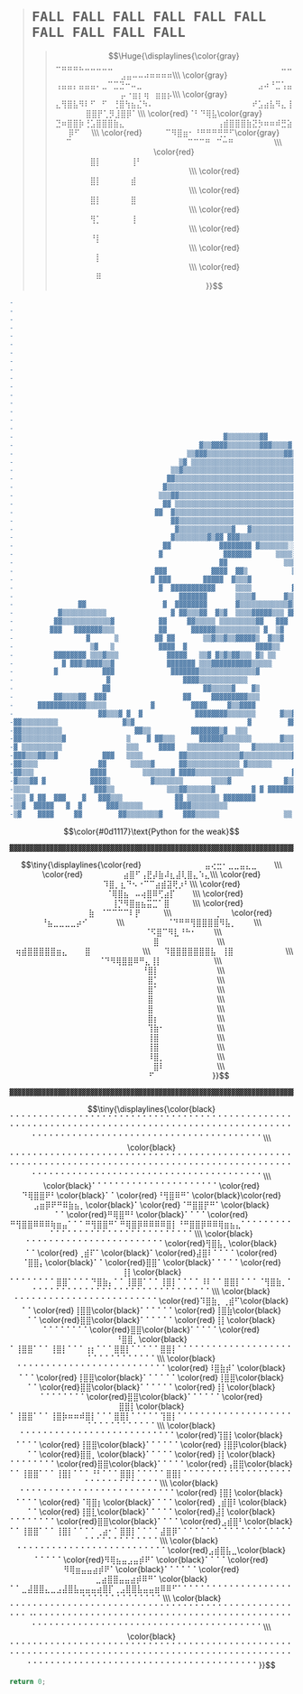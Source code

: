 > # `FALL FALL FALL FALL FALL FALL FALL FALL FALL FALL`
> > $$\Huge{\displaylines{\color{gray}⠤⣤⣤⣤⣄⣀⣀⣀⣀⣀⠀⠀⠀⠀⠀⠀⠀⠀⠀⠀⠀⠀⠀⠀⠀⠀⠀⠀⠀⠀⠀⠀⠀⠀⠀⠀⠀⠀⠀⣀⣀⣠⣤⠤⠤⠴⠶⠶⠶⠶\\\
\color{gray}⢠⣤⣤⡄⣤⣤⣤⠄⣀⠉⣉⣙⠒⠤⣀⠀⠀⠀⠀⠀⠀⠀⠀⠀⠀⠀⠀⠀⠀⠀⠀⠀⠀⠀⠀⣠⠴⠘⣉⢡⣤⡤⠐⣶⡆⢶⠀⣶⣶⡦\\\
\color{gray}⣄⢻⣿⣧⠻⠇⠋⠀⠋⠀⢘⣿⢳⣦⣌⠳⠄⠀⠀⠀⠀⠀⠀⠀⠀⠀⠀⠀⠀⠀⠀⠀⠀⠀⠞⣡⣴⣧⠻⣄⢸⣿⣿⡟⢁⡻⣸⣿⡿⠁\\\
\color{red}⠈⠃⠙⢿⣧\color{gray}⣙⠶⣿⣿⡷⢘⣡⣿⣿⣿⣷⣄⠀⠀⠀⠀⠀⠀⠀⠀⠀⠀⠀⠀⠀⠀⠀⠀⢠⣾⣿⣿⣿⣷⣝⡳⠶⠶⠾⣛⣵⡿⠋⠀⠀\\\
\color{red}⠀⠀⠀⠀⠉⠻⣿⣶⠂⠘⠛⠛⠛⢛⡛⠋\color{gray}⠉⠀⠀⠀⠀⠀⠀⠀⠀⠀⠀⠀⠀⠀⠀⠀⠀⠀⠀⠀⠀⠉⠉⠉⠛⠀⠉⠒⠛⠀⠀⠀⠀⠀⠀⠀\\\
\color{red}⠀⠀⠀⠀⠀⠀⣿⡇⠀⠀⠀⠀⠀⢸⠃⠀⠀⠀⠀⠀⠀⠀⠀⠀⠀⠀⠀⠀⠀⠀⠀⠀⠀⠀⠀⠀⠀⠀⠀⠀⠀⠀⠀⠀⠀⠀⠀⠀⠀⠀⠀⠀⠀⠀⠀\\\
\color{red}⠀⠀⠀⠀⠀⠀⣿⡇⠀⠀⠀⠀⠀⣾⠀⠀⠀⠀⠀⠀⠀⠀⠀⠀⠀⠀⠀⠀⠀⠀⠀⠀⠀⠀⠀⠀⠀⠀⠀⠀⠀⠀⠀⠀⠀⠀⠀⠀⠀⠀⠀⠀⠀⠀⠀\\\
\color{red}⠀⠀⠀⠀⠀⠀⣿⡇⠀⠀⠀⠀⠀⣿⠀⠀⠀⠀⠀⠀⠀⠀⠀⠀⠀⠀⠀⠀⠀⠀⠀⠀⠀⠀⠀⠀⠀⠀⠀⠀⠀⠀⠀⠀⠀⠀⠀⠀⠀⠀⠀⠀⠀⠀⠀\\\
\color{red}⠀⠀⠀⠀⠀⠀⢻⡁⠀⠀⠀⠀⠀⢸⠀⠀⠀⠀⠀⠀⠀⠀⠀⠀⠀⠀⠀⠀⠀⠀⠀⠀⠀⠀⠀⠀⠀⠀⠀⠀⠀⠀⠀⠀⠀⠀⠀⠀⠀⠀⠀⠀⠀⠀⠀\\\
\color{red}⠀⠀⠀⠀⠀⠀⠘⡇⠀⠀⠀⠀⠀⠀⠀⠀⠀⠀⠀⠀⠀⠀⠀⠀⠀⠀⠀⠀⠀⠀⠀⠀⠀⠀⠀⠀⠀⠀⠀⠀⠀⠀⠀⠀⠀⠀⠀⠀⠀⠀⠀⠀⠀⠀⠀\\\
\color{red}⠀⠀⠀⠀⠀⠀⠀⡇⠀⠀⠀⠀⠀⠀⠀⠀⠀⠀⠀⠀⠀⠀⠀⠀⠀⠀⠀⠀⠀⠀⠀⠀⠀⠀⠀⠀⠀⠀⠀⠀⠀⠀⠀⠀⠀⠀⠀⠀⠀⠀⠀⠀⠀⠀⠀\\\
\color{red}⠀⠀⠀⠀⠀⠀⠀⠿⠀⠀⠀⠀⠀⠀⠀⠀⠀⠀⠀⠀⠀⠀⠀⠀⠀⠀⠀⠀⠀⠀⠀⠀⠀⠀⠀⠀⠀⠀⠀⠀⠀⠀⠀⠀⠀⠀⠀⠀⠀⠀⠀⠀⠀⠀⠀}}$$

```diff
-                                                                                                                                                                                                                                                                             
-                                                                                                                                                                       ▓▓▓                                                                                                   
-                                                                                                                                                          ▓▓▒▒▒▒▒▒▒▓▓▒▓▓▓▓▓▒░░░░░░░░▒                                                                                        
-                                                                                                                                                      ▓▒▒▒▒▓▓▒▒▒▒▒▒▒▒▒▒▒▒▒▒▒▒▒░░░░░░░░░░▒                                                                                    
-                                                                                                                                                   ▓▒▒▓▓▓▒▒▒▒▒▒▒▒▒▒▒▒▒▒▒▒▒▒▒▒▒▒▒░░░░░░░░░░░                                                                                  
-                                                                                                                                                 ▒▒▒▓▓▒▒▒▒▒▒▒▒▒▒▒▒▒▒▒▒▒▒▒▒▒▒▒▒▒▒▒▒▒▒▒▒░░░░░░░                                                                                
-                                                                                                                                                ▒▒▓▒▒▒▒▒▒▒▒▒▒▒▒▒▒▒▒▒▒▒▒▒▒▒▒▒▒▒▒▒▒▒▒▒▒▒▒▒░░░░░░░                                                                              
-                                                                                                                                                ▓▓▒▒▒▒▒▒▒▒▒▒▒▒▒▒▒▒▒▒▒▒▒▒▒▒▒▒▒▒▒▒▒▒▒▒▒▒▒▒▒▒▒▒▒▒░░                                                                             
-                                                                                                                                             ▓ ▓▒▒▒▒▒▒▒▒▒▒▒▒▒▒▒▒▒▒▒▒▒▒▒▒▒▒▒▒▒▒▒▒▒▒▒▒▒▒▒▒▒▒▒▒▒▒▒░░                                                                            
-                                                                                                                                              ▓▓▒▒▒▒▒▒▒▒▒▒▒▒▒▒▒▒▒▒▒▒▒▒▒▒▒▒▒▒▒▒▒▒▒▒▒▒▒▒▒▒▒▒▒░▓▒▒▒░░                                                                           
-                                                                                                                                             ▓▓▓▒▒▒▒▒▒▒▒▒▒▒▒▒▒▒▒▒▒▒▒▒▒▒▒▒▒▒▒▒▒▒▒▒▒▒▒▒▒▒▒▒▒▒░▒ ▓▒▒░░                                                                          
-                                                                                                                                           ▓ ▓  ▓▒▒▒▒▒▒▒▒▒▒▒▒▒▒▒▒▒▒▒▒▒▒▒▒▒▒▒▒▒▒▒▒▒▒▒▒▒▒▒▒▒▒░░▓▓▓▒▒░                                                                          
-                                                                                                                                             ▓   ▒▒▒▒▒▒▒▒▒▒▒▒▒▒▒▒▒▒▒▒▒▒▒▒▒▒▒▒▒▒▒▒▒▒▒▒▒▒▒▒▒▒░░▒▓▓▓▒▒░                                                                         
-                                                                                                                                            ▓▓  ▓▓▒▒▒▒▒▒▒▒▒▒▒▒▒▒▒▒▒▒▒▒▒▒▒▒▓▓ ▓▒▒▒▒▒▒▒▒▒▒▒▒▒░░░   ▒▒▒                                                                         
-                                                                                                                                           ▓▓▓▓ ▓▓▒▒▒▒▒▒▒▒▒░░░░░░▒▒▒▒▒▒▒▒▓▒▒▒▒▓▓▓▓▓▒▒▒▒▒▒▒▒▒░░▓▓▓▓▒▒                                               ▓▓▒▒▒▓▓                   
-                                                                                                                                           ▓▓▓▓▓ ▓▓▒▒▒▒▒▒░░▒▒▒▒▒▓▒▒▒▒▒▒▒▒▓▓▓  ▓          ▓▓▒▒▒░▒▒▓ ▒                                        ▓▓▒▒▓▓▓▓▓▒▒▓▓▓░░░░▓              
-                                                    ▓▒▒▒▒▒▒▒▒▓▓                                                                           ▓▓▓▓▓▓  ▓▒▒▒▒▒▒▒▒▓▓     ▓▓▓▓▓▓▓▓▓▓▓                 ▒░░▓▓▒                                     ▓▒▒▒▒▒▒▒▒▒▒▒▒▒▒▒▒▒▒▒▒▒▒▒▓           
-                                              ▓▒▒▓▓▓▓▒▒▒▒▒▒▒▒▓▓▓▒▒▒▒▓                                                                      ▓▓ ▓ ▓ ▓▒▒▒▓▓▓           ▓▓▓▓                       ▒ ▒▓                                    ▓▓▒▒▒▒▒▒▒▒▒▒▒▒▒▒▒▒▒▒▒▒▒▒░░▒▒▓         
-                                           ▒▒▓▓▓▒▒▒▒▒▒▒▒▒▒▒▒▒▒▒▒▒▒▒▓▓▒░░▓                                                                  ▓▓   ▓ ▓▓▓               ▓▓▓▓ ▓▓▓▓                  ▒░▓▓                                 ▓▓▓▓▓▒▒▒▒▒▒▒▒▒▒▒▒▒▒▒▒▒▒▒▒▒▒▒░░▒▒▒        
-                                         ▒▓ ▒▒▒▒▒▒▒▒▒▒▒▒▒▒▒▒▒▒▒▒▒▒▒▒▒▒▒░░░░                                                                 ▓     ▓▓                 ▓▓▓  ▒▒▒▓                 ▓▒░                                ▓ ▓▓▓▓▓▒▒▒▒▒▒▒▒▒▒▒▒▒▒▒▒▒▒▒▒░░░░▒░▒▒▒       
-                                       ▒▒▓▒▒▒▒▒▒▒▒▒▒▒▒▒▒▒▒▒▒▒▒▒▒▒▒▒▒▒▒▒▒░░░░░                                                                ▓▓  ▓▓                  ▓▓▓  ▒▒▒▒▒▓               ▒▒░░                              ▓ ▓▓▓▓▓▒▒▒▒▒▒▒▒▒▒▒▒▒▒▒▒▒▒▒▒▒▒▒▒▒░░▓▒▒▒      
-                                      ▓▓▒▒▒▒▒▒▒▒▒▒▒▒▒▒▒▒▒▒▒▒▒▒▒▒▒▒▒▒▒▒▒▒░░░░▒░                                                                ▓▓▓ ▓                 ▓▓      ▓▒▒▒▒▒            ▒▒▒▒▒░░                            ▓ ▓▓▓▓▒▒▒▒▒▒▒▒▒▒▒▒▒▒▒▓ ▓    ▒▒▒▒▒▒▒▒▓▒▒     
-                                     ▓▒▒▒▒▒▒▒▒▒▒▒▒▒▒▒▒▒▒▒▒▒▒▒▒▒▒▒▒▒▒▒▒▒▒▒▒░░░░▓                                                                 ▓  ▓               ▓▓   ▓     ▒▒▒▒▒▓▒▓    ▓▒▒ ▒▒▒▒▒▒▒                           ▓▓ ▓▓▓▓▒▒▒▓     ▓▓▓▓▓▓▓               ▒      
-                                    ▒▒▒▓▓▒▒▒▒▒▒▒▒▒▒▒▒▒▒▒▒▒▒▒▒▒▒▒▒▒▒▒▒▒▒▒▒▒░░░░░                                                                    ▓▓             ▓▓▓    ▓    ▓▒▒▒▒▓  ▒▒▒▒▒▒▒▒▓ ▓▓ ▓                            ▓▓ ▓▓▓▓▓             ▓                ▒ ▓    
-                                     ▓▓ ▒▒▒▒▒▒▒▒▒▒▒▒▒▒▒▒▒▒▒▒▒▒▒▒▒▒▒▒▒▒▒▒▒▒░░░░░                                                                    ▓▓▓▓▓       ▓▓▓▓▓       ▓   ▒▒▒▒▒▒ ▓ ▒▒▒▒▒▓▓ ▓                               ▓▓ ▓              ▓▓ ▒▒▒▒             ▒▓     
-                                   ▓▓  ▓▒▒▒▒▒▒▒▒▒▒▒▒▒▒▒▒▒▒▒▒▒▒▒▒▒▒▒▒▒▒▒▒▒░░░░░░                                                                  ▓▓▓▓▓▓     ▓▓▓▓▓▓▓▓▓     ▒▒  ▒▒▒▒▒▒▒▒▓▓▓▒▒▒▒ ▒▒▒                                 ▓              ▓▓    ▒▒▒▒▓▓       ▒▒▒▒▒    
-                                       ▓▓▒▒▒▒▒▒▒▒▒▒▒▒▒▒▒▒▒▒▒▒▒▒▒▒▒▒▒▒▒▒▒░░░▒▒░░                                                                   ▓▓▓▓  ▓▓▓▓▓▓▓▓▓▓▓▓▓▓▓▓▓▓ ▓▒▒▒▒▒▒▒▒▒▒▒▒▒▒▓▒ ▓▒▒▒                                 ▓           ▓▓▓▓▓      ▒▒▒▒▒▒▒▒▒▒▒▒▒▒ ▓    
-                                        ▓▒▒▒▒▒▒▒▒▒▒▒▒▒▓   ▓▒▒▒▒▒▒▒▒▒▒▒▒░░░▓▒▒░░                                                                    ▓▓▓▓▓▓▓▓▓▓▓▓▓▓▒▒▒▒▒▒▒▒▒▒▓▒▒▒▒▒▒▒▒▒▒▒▒▒▓▓ ▓▓ ▓░                                            ▓▓▓▓▓        ▓▒▒▒▒▒▒▒ ▓▓        
-                                       ▓▒▒▒▒▒▒▒▒▓▒▓▓ ▓▓▓▒▒▒▒▒▒▒▒▒▒▒▒▒▒▒░░ ▓▓▒░▒                                                                              ▓▓▓▓▒▒▒▒▒▒▒▒▒▒▓▒▒▒▒▒▒▒▒▒▒▒▒▒▒▒▒▓  ▓░░                                  ▓▓     ▓▓▓▓▓▓▓   ▓▒▓▒▒▒▒▒▒▒▒▒▒▓▓ ▒  ▓    
-                                     ▓▓            ▓▓▓▓▓▓▓▓ ▓▒▒▒▒▒▒▒░░▒░▒▓ ▓▒▓                                                                           ▓ ▓ ▓ ▓▓ ▓▒▓▒▒▒▓▒▒▒▓▒▒▒▒▒▒▒▒▒▒▓▒▓ ▒  ▓░░░                                 ▓▓▓▓▓▓▓▓▓▓▓ ▓▓▒▒▒▒▒▓ ▒▒▒▒▒▒▒▒▒▒▒▓ ▒▒▓     
-                                    ▓               ▓▓▓▓▓▓▓      ▒▒▒▒░░░  ▓▒▒                                                                                ▓  ▓▓▓▓▓▓▒▓▓▓▒▓▓▒▒▓▓▒ ▒▒▒▓▒▒▓▓▒  ▓░░                                  ▓▓▓▓▓  ▓▓▓ ▓▓▓▓▒▒▒▒  ▓▒▓▒▒▓▒▓▓▒   ▒▒▒     
-                                                   ▓▓              ▒▒▒░░ ▓▓▓                                                                                    ▓ ▓  ▓▓    ▓▓▒▓▒▒▒▓▒▒▒▓▒   ▓▒ ▓░                                          ▓  ▓▓▓▓▓▓▓▒▓▒▒ ░▓▓▓ ▓ ▓▓▓▒ ▒▓▒     
-                                   ▓▓▓           ▓▓▓▓  ▓▓▒           ▒▒▒▓                                                                                        ▓▒▓ ▒ ▓▒▒▓▒▒▒▓▒▒▓        ▓▒ ▓░▓                                              ▓  ▓▒                ▒▒▒▒▒     
-                                  ▓ ▓▓▓        ▓▓▓▓▓  ▓▒▒▒▓           ▒░░                         ▓▓▒▒▒▓░▓                                                       ▓   ▓                   ▒▒▓▓░░                                           ▓  ▓                       ▒▒▒     
-                                    ▓  ▓▓▓▓▓▓▓▓▓▓▓     ▒▒▒▒          ▓░░▒                    ▓▒▒▒▒▒▒▒▒▒▒▒░░░░                                                                        ▒▓▒▒▓▒ ▒░░                                             ▓▓                       ▒▒▒     
-                                         ▓▓▓▓▓▓▓       ▒▒▒▒▓       ▓▒▒░░                  ▓▓▓▒▒▒▒▒▒▒▒▒▒▒▒▒▒▒░░░                                                  ▓ ▓▒  ▒     ▓▒ ▒▒▒▓▒▒▒▓▓ ▓▒▒░░                                              ▓▓▓                   ▓▒▓▒▒     
-                ▓▓                   ▓  ▓▓▓▓▓▓▓▓       ▓▒▒▒▒▒▒▒▒▒▒▒▒▓▒▒░                 ▓▓▒▒▒▒▒▓▓▓▓▓▓▒▒▒▒▓▓▒▒▒                                                     ▓ ▓▒▒ ▒▒ ░▒░▓▒▒▓▒▓▒▒▒▓▒▒▒░░                                              ▓▓▓▓                   ▒▒▓▒     
-           ▓▒▒▒▒▒▒▒▒▒▒▒                ▓ ▓▓▒▒▒▓▓  ▓▒▓  ▒▒▒▒▓▓▓▓▓▒▒▒ ▓▓                  ▓▒▒▓▓▒▓ ▓▓▒     ▓▒▒ ▓▓░▓▒                                                    ▓   ▓ ▓▒▒▓▒▒▒▒▒▒▒▒▒▒▒▒░░▓                                                ▓▓                    ▒▓▓▒     
-          ▓▓▒▒▒▒▒▒▒▒▒▒▒▒▓           ▓▓     ▓▓▒▒▒▒▒ ▒▒▒▒▒▒▒▒▒▓▓   ▓▓▓                           ▒▒▒▒        ▒   ▒▓▒                                                 ▓▓▓▓▓▓▓▓▓▓▒▒▒▒▒▒▒▒▒▒▒▒▒▓   ▒▒                                               ▓▓                  ▒▓▓▒▒▓    
-         ▓▓▓   ▓▓▓▓▓▓▓▒▒▒           ▓▓      ▓▓▓▓▓▓▒▒▒▒▒▒▒▒▒▒▒ ▓  ▒▓                             ▓▒▓▒▓       ▒  ▒▒▒                       ▓▓                         ▓▓▓▓▓▓▓▓▓▓▒▒▒▒▒▒▒▒▓    ▓▒▒▒                                                ▓▓           ▓  ▓▓▒▒▒▒▓▒▒▒    
-                  ▓      ▒         ▓▓ ▓▓       ▒▒▓▒▒▓▒▒▓▓▓▓▓▒  ▓▒▒▓                       ▓▓ ▓▒▓▒▒▒▒▒▒    ▓▒   ▓▒▒                    ▓▓▓▓▒▒▓                                 ▓▒▒▒▓     ▓▓ ▒▒▓▓▒                                                ▓▓▓▓   ▓ ▒▒▓▒▒ ▒▒ ▓▒▒▒▒▒▓    
-                   ▒▓   ▒           ▓▓▓▓  ▓                 ▓▓▓▓▒▒                      ▓▓▓   ▓▓▓▓▒▒▒▒▓▓▓▓▓▒▓ ▓▒▒▓                    ▓▓▓   ▓▒▒▒▒▒                           ▓   ▓▓▓▓▓▓▓   ▓▒▒▒▒▒                                                ▓▓▓▓▓▓▓▓   ▓▓▒▒▒▒▒▒▒▒▓ ▒▒▒  
-          ▓▓▓▓▓▓▓▓ ▒▒▒▓▒▒▒            ▓▓▓▓▓   ▒▒▓ ▓▒▓▒▓▓▒▒▒ ▓▒ ▒▒                                 ▓▒ ▒▒▒   ▓▓▒ ▒▒                   ▒▒▒▓▒▒▒ ▓   ▓▒▒▒▓▓▓▓       ▓▓▓▓                       ▓▒▒▒▒▓▓▓▓▓                  ▓▒░░░░░▒▓▓                    ▓▓▓▓▓▓▓▓▒▒▒▒▒▒▒▒▓   ▒▒▒ ▓
-            ▓ ▓▓▓▒▓▓▓▓▒▒▓             ▓▓▓▓▓▓▓ ▒▒▒▓▓▓▓▓▓▓▓▓▓▒▒▒▒▒                                ▓▓   ▓ ▓  ▓▒  ▒▓                  ▒▒▒▒▒▒▒▒▒▓▓    ▓▒▒▓▒▓▓▓▒▒▒▒▒▒▓▓▓    ▓ ▒▒▓▓▓             ▓▓▓▒   ▒▒▒▒▒▒▒▓     ▓░░░░░░░░░▒▒▒▒▒▒▒▒▒▒▒▒▒▒▓                 ▓▓▓▓▓▓▒▒▓      ▓▓▓▓▓▓
-          ▓           ▓▓▓              ▓▓▓▓▓▓▓▒▒▒▒▒▒▒▒▒▒▒▒▒▒▓                                             ▓▒▒▓▒                  ▒▒▒▒▒▒▒▒▒▒▒▓      ▓▒▒ ▓▒▒▒▒▓                               ▓▒     ▓▓▓▒▓▓▒░░░░░░▒▒▒▒▓▓▓▒▓▓         ▓▓▓▓▒▒▒▒         ▓▒▒▒▓▒  ▓       ▓▓   ▓  ▓
-                       ▓                  ▓▓▓▓▒▒▒▒▒▒▒▒▒▒▒▒                                                ▓▒                     ▒▒▒▒▒▒▒▒▒▒▒▓▓      ▓▒▒▓▒ ▓         ▓  ▓▓▓                          ▒░░░░▒▒▒▓▓▒▒▓     ▓  ▓▓▓▓▓    ▓▓▓   ▓▓▒▒      ▓▓▓                   ▓▓▓▓▓
-                      ▓▓                       ▓▓▒▒▒▒▒▓    ▓▒                                             ▒▓▓▓▒▓                 ▒▒▓▒▒▒▒▒▓▓▓▓▓ ▓    ▓▓▓▒▓▓▒                                    ▓▒▒▒▒▒▒▒▒        ▓▒▓▓▓▓▒▒▒▒▒▒▒▒▒▒        ▓▓▒▒▒▓      ▓           ▓▓  ▓▒▒▒▒▒▒▒▒
-          ▓▓▒▒▒▒▓▓  ▓▓▓                   ▓▓     ▓▓▓▓▓▓▓▓▓▒▒▒                                       ▓   ▓▓▒     ▒               ▒▒▒▒▒▒▒▓▓▓▓ ▓▓ ▒  ▓▒ ▓▓▓▓▒▓▒▒▒▒▒▒▒▓▓▓▓▓  ▓    ▓▒▒▒▓▓ ▓▓  ▓▒▒▒▒▒▒▒▒▓▓       ▒▒▒ ▒▓▒▒▒▒▒▒▒▒▒▒▒▒▒▒    ▓▒   ▓▓▒▒▒▒ ▓▓▒▒▒▓             ▒▓▓▓▓▓▓▓   
-      ▓▓▓▓▓▓▓▓▓▓▓▓▒▒▒▒▒           ▓         ▓▓▓▓     ▓▒▒▓▓▓▓                                            ▒▒▒▓▓▓▓▒               ▒▒▒▒▒▒▒▓▓▓ ▓ ▓     ▓▒▒  ▓▓▒    ▒▒▒▒▒▒▒▒▒▒▒▒▓▓▓▓▒▒▒▒▒▒▒▒▒▒▒▒▒▒▒▒▓      ▓▒▒▓ ▓▒▒▒ ▒ ▒▒▒▒▒▒▒▒▒▒▒▒▒▓    ▒      ▓▒▒▒    ▓▒▒▒         ▓  ▓▓▓        
-                     ▓▓▒▒▒▓ ▓  ▓             ▓▓▓▓▓▓▓▓▒▒▒▒▒▒▒      ▓▒▒▓                                 ▒ ▒▒▓▓▓   ▓▓           ▒▒▒▒▒▒▒▒▓ ▓         ▓▒▒▒▒▓   ▓▓▓▓▒▒▒▒▒▒▒▒▒▒▒▒▒▓▓▓▓▓▓▓▓▓▒▒▒▒                ▒▒▒▒▒▓▒▒▒▒▒▒▒▒▒▒▒▒▒▒▒           ▓▒▒▒ ▒▒▓ ▓  ▓ ▓▓▓▓▓▓▒▒▒▒ ▓          
-▓▓▒▒▒▒▒▒▒▒▒                ▓▒▓                            ▓         ▓▓▒▒▓           ▓▒▒▒▓▓         ░▓ ▓▒ ▒▓▒                 ▒▒▒▒▒▒▒▒▒          ▓▓ ▒▒▒▒▓  ▓▓▓▒▒▒▒▒▒▒▒▒▒▒▒▒▒▓▒ ▓▓▓ ▓            ▒▓      ▒▒▒▒▒▒▓▒▒▓▒▒▒▒▒▒▒▒▒▒▒▒▒▓          ▒▒▒▓▓▒▒▒▒▓   ▓▓▓▓▓▒▒▒▒▒▒▓         ▓▒
-▓▓▒▒▒▒▒▒▒▒▒▒                  ▓▓▒▒          ▓▓▓▓▓▓▓▒▓  ▒▒▒            ▓▒▓▓▒▒▒▒▒▒▒▒▒▒▒▒▒▒▒▒▒▒▒▒▓ ▓▓▓▓▓▒▒▒▒      ▓▒▒       ▓▓ ▒▒▒▒▒▒▒▓▒▓ ▓      ▒▓  ▓▒▓▒▒▒   ▓▓▓▓▓▒▒▒▒▒▒▒▒▓▓▓                          ▒▒▒▒▒▓ ▓▒▒▒▒ ▒▒▒▒▒▒▒▒▒▒▒▒▒         ▓▒▒▒  ▓▓▒▒▓▓  ▓▓▓▓▓▒▒▒▒▒▒▓  ▒▒▒▒▒▒▒▒▒
-▓▓▒▒▒▒▒▒▒▒▒▒▓               ▒    ▓ ▓▓▒▒▒      ▓▓▓▓▓▓▒▒▒▒▒▒▒       ▓▒▒▒▒▒▒▒▒▒▒▒▒▒▓▒▒▓ ▓▓▓▒▒▒▒▒▒▒▒▓  ▓▓▒▓                ▓▒  ▓▒▒▒▒▒▒ ▓ ▓▓▓▓▓  ▓▒       ▒▓ ▒▓   ▓▓▓▓▓▓▒▒▓▓▓▓  ▓▒▓                  ▓▒▒▒▒▒▒▒▒▒  ▓▒▒▒▒▒▓▒▒▒▒▒▒▒▒▓▓▒▒▓        ▒▒▒▓▓    ▓▓▓▓  ▓▓▓▓▓▓▒▒▒   ▒▒▒▒▒▓    
-▓ ▒▒▒▒▒▒▒▒▒▒                ▒▒▒     ▓▓▓▓   ▒▒▒▒▒▒▒▒▒▒▒▒▒   ▓▒▒▒▒▒▒▒▒▒▒▒▒▒▒▒▓               ▒▓▒▓ ▒     ▓▒▒▒    ▓  ▓▒▒▒▓     ▒▒▒▒▓▓▒   ▓▓▓▓▓ ▒▒▓        ▒▒▒▒    ▓▓▓▓▓▓▓    ▓▒▓▒▒▒▒▒▒▒▒▒▒▒▒▒▒▒▒▒▒▒▒▒▒▒▒▒▒▒     ▓▒▒▒▒ ▒▓▒▒▒▒▒▓▓▒▓ ▓▓▓      ▓▓▓▒  ▒     ▓  ▓       ▓              
-▓▓▓▒▒▒▓▓▒▒▓           ▓▓▓   ▒▒▒▒         ▓▓▒▒▒▒▒▒▒▒▒▒▒▒▒▓▒▒▒▒▒▒▒▒▒▒▒▒▓  ▒▒▒▓            ▒▒▒▒▒▒▒▒▒▓   ▓▒▒▒▒▒▓  ▓▓▓     ▓▒░ ▒▒▒▒▒▓▓▓    ▓▓▓▓ ▒▒            ▒▓      ▓      ▓▒▒▒▒▒▒▒▒▒▒▒▓▓▒▒▒▒▒▒▒▒              ▒▒▒▒▓▒▓▒▒▒▒▒▒▓▒   ▓▓▓▓     ▓▓▓▒ ▓▒          ▓▓     ▓▓            
-▓▓▒▒▒▒               ▓▓      ▒▒▒▒▒▓      ▓▓▒▒▒▒▒▒▒▒▒▒▒▒▒ ▓▒▒▒▒▒▒      ▓▓▒▒▒▓           ▓▓▒▒▒▒▒▒▒▒▓    ▓▓▓▒▒▒         ▒▒▒ ▒▒▒▒▒▒  ▒▒    ▓▓▓ ▒▒▒▒▓    ▓▒▒▒▒▓▓ ▓         ▓▒▒▒▒▒▒▓                     ▒▒▒▓▒▒▒▒▓▓▒▒▒▓▒▓▓▒▒▒▒▓▓   ▓ ▓▓▓     ▓▓▓▒  ▒▓         ▓▒▒▒▒▒▒▒▒▒▒          
-▓▓▒▒▒              ▓▓▓▓         ▒▒▒▒▒▒▒▓ ▓▓▓▓▒▒▒▒▒▒▒▒▒▒▒▒            ▓▒▒▒▒▒           ▓ ▓▓▓▓▓▓▒▒▒      ▓▓▓            ▓▓▓▒▒▒▒▒▓ ▓▒▒    ▓▓▒▓ ▓▒▒▒▓▒▒▒▓▒▒▒▒▒  ▓▓▒▒▒                              ▓▒▒        ▓▒▒▒▒▒▒▒▓▒▒▒▒      ▓ ▓▓▓▓    ▓ ▒▒   ▓▒▓▓▒▒▒▒▓ ▓▓▓   ▓▓▒▒           
-▓▒▒▒▓▓ ▓           ▓▓▓▓▒          ▓▒▒▒▒▒▒▒       ▒▒▒▒▓             ▓▒▒▒▒▒▓            ▓ ▓▓▓▓▓▓▒▒▒ ▓▓▓▓     ▓▓▓▓▒▒▒▒▒▓  ▓▓▒▒▒▒▒   ▓▒▒    ▓▒▒  ▒▒▒▒▒▒ ▒▓▓▓▒ ▓▓▓▓▒▒▒▒▒▒▒▓  ▓▒▒▒                 ▒▒      ▒▓ ▒▒▒▒▒▒▓▒▒▒▓▒▓▓▓      ▓ ▓▓▓▓     ▓▒▒▓ ▓ ▓▓▒▒▒▓▓▒▒ ▓▓▓▓     ▓▓ ▓▓▒▒▒▒▒▒
-▒▒▒▒                ▓▓▓▒▒             ▒▒▒▓▓▒▒▒▒▒▒▓         ▓ ▓ ▓▓▓▓▓▓▓▓ ▓▒▒        ▓▒▒▒▓ ▓ ▓▓▓▒▒▓    ▓▓▓▒▒            ▓▓▓▒▒▒▒  ▒▓ ▒▒▒   ▒▒ ▒▒ ▓▓▒▒▒▒▒▒▓▓▒▓ ▓▓▓▒▒▒▓      ▓▒▒                         ▓▒▒▒▒▒▒▒ ▓▒▒▓▓▒▒ ▓         ▓▓▒▒▒     ▒▒▒ ▓       ▓   ▓▓▒▒▒▒░▒ ▓▓▓▓▓▓▓▓▓ ▓
-▒▒▒ ▓ ▓▓  ▓▓▓    ▓   ▓▓▓▒▒▒             ▓▓ ▒▒▒▒▒▒▒▒ ▓▓▓▓▓▓▓▓            ▒▒▓▓     ▓▒▒    ▓ ▓ ▓ ▒▒▒                     ▓▓▓▒▒▒▒ ▒▒  ▓▒▒▒ ▓▒▓▒▒▓▒   ▓▓▒▒▒▒▓▓▓  ▓▓  ▓▒▓     ▒▒▒▓                  ▓▒▒▒▒▒▒▒▒▒▒▒▒▓▒▒  ▒ ▓▒▒▓        ▓▓▓▒▒▒      ▒▒             ▓▓▓▓▓▓              
-▒▒▓  ▓▓▓▓▓   ▓  ▓      ▓▓▓▒▒▒▒▒▒        ▓▓▓▓▒▒▒▒▒▒▒▒▒                    ▓▒▓   ▓▒▒      ▓▓ ▓▓▓▓▒▒▓▓▓ ▓▒▓▓    ▓▓▒▒▒▒▒▓▓▓▓▓▒▒▒  ▓ ▓  ▓▒▒▓▓▒▓▒▒▒░▓▒▓    ▓▓▓▓▓     ▓▓▓     ▓▒▒▒▒▒▒▒        ▓▒▒▒▒▒▒▒▒▒▒▒▒▒▒▒▒▓ ▒       ▒▒▒▒       ▓▓▓▓▒▒       ▒▒▓▒▒          ▓▓▓▓▓▓▓▓▓           
-▒▓    ▓▓▓▓     ▓▓         ▓▓▒▒▒▒▒▒▒▒▓     ▓▓▓▒▒▒▒▒▒                ▒▒  ▓▒▒▒▓   ▒▓      ▓▓▓▒  ▓▓▒▒       ▓░▒▒         ▓▓▓▓▒▒▓ ▓▒▒▓▓  ▒▒▓▓▒▓▒▒▒▓▒▓▓▒▒▒▓ ▓▓  ▓▒▒▓          ▒▒▒▒▒▒▒▒▒▒▒▒▒▒▒▒▒▒▒▒▒▒▒▒▒▒▓ ▓▓          ▓▒▒▒▓▓▒      ▓▓▓▓▒▒       ▒▒▓▒▒▒▒▒▒▒▒▒▓                      
```

$$\color{#0d1117}\text{Python for the weak}$$

```
▓▓▓▓▓▓▓▓▓▓▓▓▓▓▓▓▓▓▓▓▓▓▓▓▓▓▓▓▓▓▓▓▓▓▓▓▓▓▓▓▓▓▓▓▓▓▓▓▓▓▓▓▓▓▓▓▓▓▓▓▓▓▓▓▓▓▓▓▓▓▓▓▓▓▓▓▓▓▓▓▓▓▓▓▓▓▓▓▓▓▓▓▓▓▓▓▓▓▓▓▓▓▓▓▓▓▓▓▓▓▓▓▓▓▓▓▓▓▓▓▓▓▓▓
```
$$\tiny{\displaylines{\color{red}⠀⠀⠀⠀⠀⠀⠀⠀⠀⠀⠀⣤⢔⣒⠂⣀⣀⣤⣄⣀⠀⠀⠀\\\
\color{red}⠀⠀⠀⠀⠀⠀⠀⣴⣿⠋⢠⣟⡼⣷⠼⣆⣼⢇⣿⣄⠱⣄\\\
\color{red}⠀⠀⠀⠀⠀⠀⠀⠹⣿⡀⣆⠙⠢⠐⠉⠉⣴⣾⣽⢟⡰⠃\\\
\color{red}⠀⠀⠀⠀⠀⠀⠀⠀⠈⢿⣿⣦⠀⠤⢴⣿⠿⢋⣴⡏⠀⠀⠀\\\
\color{red}⠀⠀⠀⠀⠀⠀⠀⠀⠀⢸⡙⠻⣿⣶⣦⣭⣉⠁⣿⠀⠀⠀⠀\\\
\color{red}⠀⠀⠀⠀⠀⠀⠀⠀⠀⠀⣷⠀⠈⠉⠉⠉⠉⠇⡟⠀⠀⠀⠀\\\
⠀⠀⠀⠀⠀⠀⠀⢀⠀⠀\color{red}⠘⣦⣀⣀⣀⣀⡴⠊⠀⠀⠀⠀⠀\\\
⠀⠀⠀⠀⠀⠀⠀⠈⠙⠛⠛⢻⣿⣿⣿⣿⠻⣧⡀⠀⠀⠀\\\
⠀⠀⠀⠀⠀⠀⠀⠀⠀⠀⠀⠈⠫⣿⠉⠻⣇⠘⠓⠂⠀⠀⠀\\\
⠀⠀⠀⠀⠀⠀⠀⠀⠀⠀⠀⠀⠀⣿⠀⠀⠀⠀⠀⠀⠀⠀⠀⠀\\\
⠀⢶⣾⣿⣿⣿⣿⣿⣶⣄⠀⠀⠀⣿⠀⠀⠀⠀⠀⠀⠀⠀⠀\\\
⠀⠀⠹⣿⣿⣿⣿⣿⣿⣿⣧⠀⢸⣿⠀⠀⠀⠀⠀⠀⠀⠀⠀\\\
⠀⠀⠀⠈⠙⠻⢿⣿⣿⠿⠛⣄⢸⡇⠀⠀⠀⠀⠀⠀⠀⠀⠀\\\
⠀⠀⠀⠀⠀⠀⠀⠀⠀⠀⠀⠘⣿⡇⠀⠀⠀⠀⠀⠀⠀⠀⠀⠀\\\
⠀⠀⠀⠀⠀⠀⠀⠀⠀⠀⠀⠀⣿⡁⠀⠀⠀⠀⠀⠀⠀⠀⠀⠀\\\
⠀⠀⠀⠀⠀⠀⠀⠀⠀⠀⠀⠀⣿⠁⠀⠀⠀⠀⠀⠀⠀⠀⠀⠀\\\
⠀⠀⠀⠀⠀⠀⠀⠀⠀⠀⠀⠀⣿⠀⠀⠀⠀⠀⠀⠀⠀⠀⠀⠀\\\
⠀⠀⠀⠀⠀⠀⠀⠀⠀⠀⠀⠀⣿⠀⠀⠀⠀⠀⠀⠀⠀⠀⠀⠀\\\
⠀⠀⠀⠀⠀⠀⠀⠀⠀⠀⠀⠀⣿⡆⠀⠀⠀⠀⠀⠀⠀⠀⠀⠀\\\
⠀⠀⠀⠀⠀⠀⠀⠀⠀⠀⠀⠀⢹⣷⠂⠀⠀⠀⠀⠀⠀⠀⠀⠀\\\
⠀⠀⠀⠀⠀⠀⠀⠀⠀⠀⠀⠀⢸⣿⠀⠀⠀⠀⠀⠀⠀⠀⠀⠀\\\
⠀⠀⠀⠀⠀⠀⠀⠀⠀⠀⠀⠀⢸⣿⠀⠀⠀⠀⠀⠀⠀⠀⠀⠀\\\
⠀⠀⠀⠀⠀⠀⠀⠀⠀⠀⠀⠀⠸⣿⡀⠀⠀⠀⠀⠀⠀⠀⠀⠀\\\
⠀⠀⠀⠀⠀⠀⠀⠀⠀⠀⠀⠀⠀⣿⠇⠀⠀⠀⠀⠀⠀⠀⠀⠀\\\
⠀⠀⠀⠀⠀⠀⠀⠀⠀⠀⠀⠀⠀⠋⠀⠀⠀⠀⠀⠀⠀⠀⠀⠀}}$$
```
▓▓▓▓▓▓▓▓▓▓▓▓▓▓▓▓▓▓▓▓▓▓▓▓▓▓▓▓▓▓▓▓▓▓▓▓▓▓▓▓▓▓▓▓▓▓▓▓▓▓▓▓▓▓▓▓▓▓▓▓▓▓▓▓▓▓▓▓▓▓▓▓▓▓▓▓▓▓▓▓▓▓▓▓▓▓▓▓▓▓▓▓▓▓▓▓▓▓▓▓▓▓▓▓▓▓▓▓▓▓▓▓▓▓▓▓▓▓▓▓▓▓▓▓
```

$$\tiny{\displaylines{\color{black}⠁⠁⠁⠁⠁⠁⠁⠁⠁⠁⠁⠁⠁⠁⠁⠁⠁⠁⠁⠁⠁⠁⠁⠁⠁⠁⠁⠁⠁⠁⠁⠁⠁⠁⠁⠁⠁⠁⠁⠁⠁⠁⠁⠁⠁⠁⠁⠁⠁⠁⠁⠁⠁⠁⠁⠁⠁⠁⠁⠁⠁⠁⠁⠁⠁⠁⠁⠁⠁⠁⠁⠁⠁⠁⠁⠁⠁⠁⠁⠁⠁⠁⠁⠁⠁⠁⠁⠁⠁⠁⠁⠁⠁⠁⠁⠁⠁⠁⠁⠁⠁⠁⠁⠁⠁⠁⠁⠁⠁⠁⠁⠁⠁⠁⠁⠁⠁⠁⠁⠁⠁⠁⠁⠁⠁⠁⠁⠁⠁⠁⠁⠁⠁⠁⠁⠁⠁⠁\\\
\color{black}⠁⠁⠁⠁⠁⠁⠁⠁⠁⠁⠁⠁⠁⠁⠁⠁⠁⠁⠁⠁⠁⠁⠁⠁⠁⠁⠁⠁⠁⠁⠁⠁⠁⠁⠁⠁⠁⠁⠁⠁⠁⠁⠁⠁⠁⠁⠁⠁⠁⠁⠁⠁⠁⠁⠁⠁⠁⠁⠁⠁⠁⠁⠁⠁⠁⠁⠁⠁⠁⠁⠁⠁⠁⠁⠁⠁⠁⠁⠁⠁⠁⠁⠁⠁⠁⠁⠁⠁⠁⠁⠁⠁⠁⠁⠁⠁⠁⠁⠁⠁⠁⠁⠁⠁⠁⠁⠁⠁⠁⠁⠁⠁⠁⠁⠁⠁⠁⠁⠁⠁⠁⠁⠁⠁⠁⠁⠁⠁⠁⠁⠁⠁⠁⠁⠁⠁⠁⠁\\\
\color{black}⠁⠁⠁⠁⠁⠁⠁⠁⠁⠁⠁⠁⠁⠁⠁⠁⠁⠁⠁⠁⠁⠁\color{red}⠙⢿⣿⣿⠟⠃\color{black}⠁⠁\color{red}⠘⢻⣿⠿⠛⠁\color{black}\color{red}⣠⣶⡿⠟⠛⠿⣷⣦⡀\color{black}⠁\color{red}⠈⠛⣿⣿⡟⠛⠁\color{black}⠁⠁\color{red}⠛⢿⣿⠛⠃\color{black}⠁⠁⠁⠁\color{red}⠛⢻⣿⣿⠿⠿⠿⢷⣶⣤⠁⠁⠁⠛⢻⣿⣿⠛⠁⠛⢿⣿⡿⠿⠿⠿⠿⣿⡇⠘⠛⣿⣿⡿⠿⠿⢿⣶⣦⣄⠁⠁⠁⠁⠁⠁⠁⠁⠁⠁⠁⠁⠁⠁⠁⠁⠁⠁⠁⠁⠁⠁⠁⠁⠁⠁⠁⠁⠁⠁⠁⠁⠁⠁\\\
\color{black}⠁⠁⠁⠁⠁⠁⠁⠁⠁⠁⠁⠁⠁⠁⠁⠁⠁⠁⠁⠁⠁⠁⠁⠁\color{red}⢻⣿⣧⡀\color{black}⠁⠁\color{red}⢀⣾⠏⠁\color{black}⠁\color{red}⣼⣿⠇⠁⠁⠁⠁\color{red}⠈⣿⣿⡄\color{black}⠁⠁\color{red}⣿⣿⠁\color{black}⠁⠁⠁⠁⠁\color{red}⢸⡇\color{black}⠁⠁⠁⠁⠁⠁⠁⠁⣿⣿⠁⠁⠁⠁⠙⣿⣷⡄⠁⠁⢸⣿⣿⠁⠁⠁⢸⣿⡇⠁⠁⠁⠁⠸⠇⠁⠁⣿⣿⡇⠁⠁⠁⠈⢻⣿⣷⡀⠁⠁⠁⠁⠁⠁⠁⠁⠁⠁⠁⠁⠁⠁⠁⠁⠁⠁⠁⠁⠁⠁⠁⠁⠁⠁⠁⠁⠁⠁⠁⠁\\\
\color{black}⠁⠁⠁⠁⠁⠁⠁⠁⠁⠁⠁⠁⠁⠁⠁⠁⠁⠁⠁⠁⠁⠁⠁⠁⠁\color{red}⠹⣿⣷⡀⢀⣾⠋\color{black}⠁⠁\color{red}⢸⣿⣿\color{black}⠁⠁⠁⠁⠁⠁\color{red}⢸⣿⣷\color{black}⠁⠁\color{red}⣿⣿\color{black}⠁⠁⠁⠁⠁⠁\color{red}⢸⡇\color{black}⠁⠁⠁⠁⠁⠁⠁⠁\color{red}⣿⣿\color{black}⠁⠁⠁⠁⠁\color{red}⠘⣿⣿⡀\color{black}⠁⢸⣿⣿⠁⠁⠁⢸⣿⡇⠁⠁⠁⢰⡆⠁⠁⠁⣿⣿⡇⠁⠁⠁⠁⠁⣿⣿⡇⠁⠁⠁⠁⠁⠁⠁⠁⠁⠁⠁⠁⠁⠁⠁⠁⠁⠁⠁⠁⠁⠁⠁⠁⠁⠁⠁⠁⠁⠁⠁⠁\\\
\color{black}⠁⠁⠁⠁⠁⠁⠁⠁⠁⠁⠁⠁⠁⠁⠁⠁⠁⠁⠁⠁⠁⠁⠁⠁⠁⠁\color{red}⠸⣿⣷⡾⠁\color{black}⠁⠁⠁\color{red}⢸⣿⣿\color{black}⠁⠁⠁⠁⠁⠁\color{red}⢸⣿⣿\color{black}⠁⠁\color{red}⣿⣿\color{black}⠁⠁⠁⠁⠁⠁\color{red}⢸⡇\color{black}⠁⠁⠁⠁⠁⠁⠁⠁\color{red}⣿⣿\color{black}⠁⠁⠁⠁⠁⠁\color{red}⣿⣿⡇\color{black}⠁⢸⣿⣿⠁⠁⠁⢸⣿⡷⠶⠶⠾⣿⡇⠁⠁⠁⣿⣿⡇⠁⠁⠁⠁⠁⢹⣿⡇⠁⠁⠁⠁⠁⠁⠁⠁⠁⠁⠁⠁⠁⠁⠁⠁⠁⠁⠁⠁⠁⠁⠁⠁⠁⠁⠁⠁⠁⠁⠁⠁\\\
\color{black}⠁⠁⠁⠁⠁⠁⠁⠁⠁⠁⠁⠁⠁⠁⠁⠁⠁⠁⠁⠁⠁⠁⠁⠁⠁⠁⠁\color{red}⢹⣿⡇\color{black}⠁⠁⠁⠁\color{red}⢸⣿⣿\color{black}⠁⠁⠁⠁⠁⠁\color{red}⢸⣿⡿\color{black}⠁⠁\color{red}⣿⣿⡀\color{black}⠁⠁⠁⠁⠁\color{red}⢸⡇\color{black}⠁⠁⠁⠁⠁⠁⠁⠁\color{red}⣿⣿\color{black}⠁⠁⠁⠁⠁\color{red}⢠⣿⣿\color{black}⠁⠁⢸⣿⣿⠁⠁⠁⢸⣿⡇⠁⠁⠁⠘⠃⠁⠁⠁⣿⣿⡇⠁⠁⠁⠁⠁⣿⣿⡇⠁⠁⠁⠁⠁⠁⠁⠁⠁⠁⠁⠁⠁⠁⠁⠁⠁⠁⠁⠁⠁⠁⠁⠁⠁⠁⠁⠁⠁⠁⠁⠁\\\
\color{black}⠁⠁⠁⠁⠁⠁⠁⠁⠁⠁⠁⠁⠁⠁⠁⠁⠁⠁⠁⠁⠁⠁⠁⠁⠁⠁⠁\color{red}⢸⣿⡇\color{black}⠁⠁⠁⠁\color{red}⠈⢿⣿⡆\color{black}⠁⠁⠁⠁\color{red}⢀⣾⣿⠇\color{black}⠁⠁\color{red}⢸⣿⣇\color{black}⠁⠁⠁⠁⠁\color{red}⣼⡇\color{black}⠁⠁⠁⠁⠁⠁⠁⠁\color{red}⣿⣿\color{black}⠁⠁⠁⠁\color{red}⣠⣾⣿⠃\color{black}⠁⠁⢸⣿⣿⠁⠁⠁⢸⣿⡇⠁⠁⠁⠁⢀⣴⠂⠁⣿⣿⡇⠁⠁⠁⠁⣼⣿⡿⠁⠁⠁⠁⠁⠁⠁⠁⠁⠁⠁⠁⠁⠁⠁⠁⠁⠁⠁⠁⠁⠁⠁⠁⠁⠁⠁⠁⠁⠁⠁⠁⠁\\\
\color{black}⠁⠁⠁⠁⠁⠁⠁⠁⠁⠁⠁⠁⠁⠁⠁⠁⠁⠁⠁⠁⠁⠁⠁⠁⠁⠁\color{red}⣠⣾⣿⣧⣀\color{black}⠁⠁⠁⠁⠁\color{red}⠻⢿⣦⣤⣠⣤⡾⠟⠁\color{black}⠁⠁⠁⠁\color{red}⠻⢿⣶⣤⣤⣴⡾⠟⠁\color{black}⠁⠁⠁⠁⠁⠁\color{red}⣀⣴⣿⣿⣤⣤⣴⡾⠿⠛⠁\color{black}⠁⠁⣀⣼⣿⣿⣄⣀⣠⣼⣿⣧⣤⣤⣤⣴⣿⡏⢀⣠⣿⣿⣧⣤⣤⣶⠿⠿⠋⠁⠁⠁⠁⠁⠁⠁⠁⠁⠁⠁⠁⠁⠁⠁⠁⠁⠁⠁⠁⠁⠁⠁⠁⠁⠁⠁⠁⠁⠁⠁⠁⠁⠁\\\
\color{black}⠁⠁⠁⠁⠁⠁⠁⠁⠁⠁⠁⠁⠁⠁⠁⠁⠁⠁⠁⠁⠁⠁⠁⠁⠁⠁⠁⠁⠁⠁⠁⠁⠁⠁⠁⠁⠁⠁⠁⠁⠁⠁⠁⠁⠁⠁⠁⠁⠁⠁⠁⠁⠈⠁⠁⠁⠁⠁⠁⠁⠁⠁⠁⠁⠁⠁⠁⠁⠁⠁⠁⠁⠁⠁⠁⠁⠁⠁⠁⠁⠁⠁⠁⠁⠁⠁⠁⠁⠁⠁⠁⠁⠁⠁⠁⠁⠁⠁⠁⠁⠁⠁⠁⠁⠁⠁⠁⠁⠁⠁⠁⠁⠁⠁⠁⠁⠁⠁⠁⠁⠁⠁⠁⠁⠁⠁⠁⠁⠁⠁⠁⠁⠁⠁⠁⠁⠁⠁\\\
\color{black}⠁⠁⠁⠁⠁⠁⠁⠁⠁⠁⠁⠁⠁⠁⠁⠁⠁⠁⠁⠁⠁⠁⠁⠁⠁⠁⠁⠁⠁⠁⠁⠁⠁⠁⠁⠁⠁⠁⠁⠁⠁⠁⠁⠁⠁⠁⠁⠁⠁⠁⠁⠁⠁⠁⠁⠁⠁⠁⠁⠁⠁⠁⠁⠁⠁⠁⠁⠁⠁⠁⠁⠁⠁⠁⠁⠁⠁⠁⠁⠁⠁⠁⠁⠁⠁⠁⠁⠁⠁⠁⠁⠁⠁⠁⠁⠁⠁⠁⠁⠁⠁⠁⠁⠁⠁⠁⠁⠁⠁⠁⠁⠁⠁⠁⠁⠁⠁⠁⠁⠁⠁⠁⠁⠁⠁⠁⠁⠁⠁⠁⠁⠁⠁⠁⠁⠁⠁⠁}}$$

```c++
return 0;
```
